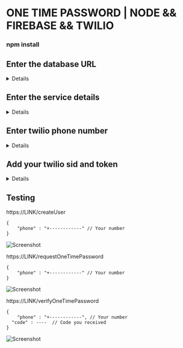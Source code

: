 # ONE TIME PASSWORD | NODE && FIREBASE && TWILIO

### npm install


## Enter the database URL
<details>
on Line 10 :
functions/index.js
</details>

## Enter the service details
<details>
functions/service_account.json
</details>

## Enter twilio phone number
<details>
on Line 19 :
functions/request_otp.js
</details>

## Add your twilio sid and token
<details>
on Line 3 :
functions/twilio.js
</details>

## Testing

https://LINK/createUser
```
{
	"phone" : "+------------" // Your number
}
```
![Screenshot](https://i.imgur.com/XU0pNcF.png)


https://LINK/requestOneTimePassword
```
{
	"phone" : "+------------" // Your number
}
```
![Screenshot](https://i.imgur.com/WqzEd1A.png)


https://LINK/verifyOneTimePassword
```
{
	"phone" : "+------------", // Your number
  "code" : ----  // Code you received
}
```
![Screenshot](https://i.imgur.com/NBwEH1R.png)


